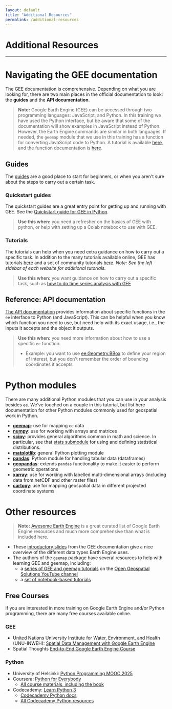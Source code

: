 ```yaml
---
layout: default
title: "Additional Resources"
permalink: /additional-resources
---
```

# Additional Resources
---
# Navigating the GEE documentation
The GEE documentation is comprehensive. Depending on what you are looking for, there are two main places in the official documentation to look: the **guides** and the **API documentation**. 

> **Note:** Google Earth Engine (GEE) can be accessed through two programming languages: JavaScript, and Python. In this training we have used the Python interface, but be aware that some of the documentation will show examples in JavaScript instead of Python. However, the Earth Engine commands are similar in both languages. If needed, the `geemap` module that we use in this training has a function for converting JavaScript code to Python. A tutorial is available [here](https://geemap.org/notebooks/15_convert_js_to_py/), and the function documentation is [here](https://geemap.org/conversion/?h=js_snippet_to_py#geemap.conversion.jrc_hist_monthly_history).

## Guides
The [guides](https://developers.google.com/earth-engine/guides) are a good place to start for beginners, or when you aren't sure about the steps to carry out a certain task. 

### Quickstart guides
The quickstart guides are a great entry point for getting up and running with GEE. See the 
[Quickstart guide for GEE in Python](https://developers.google.com/earth-engine/guides/quickstart_python). 

> **Use this when:** you need a refresher on the basics of GEE with python, or help with setting up a Colab notebook to use with GEE. 
   
### Tutorials
The tutorials can help when you need extra guidance on how to carry out a specific task. In addition to the many tutorials available online, GEE has tutorials [here](https://developers.google.com/earth-engine/tutorials/videos) and a set of community tutorials [here](https://developers.google.com/earth-engine/tutorials/community/intro-to-python-api). *Note: See the left sidebar of each website for additional tutorials.*

> **Use this when:** you want guidance on how to carry out a specific task, such as [how to do time series analysis with GEE](https://developers.google.com/earth-engine/tutorials/videos#time-series-analysis)

## Reference: API documentation
[The API documentation](https://developers.google.com/earth-engine/apidocs) provides information about specific functions in the `ee` interface to Python (and JavaScript). This can be helpful when you know which function you need to use, but need help with its exact usage, i.e., the inputs it accepts and the object it outputs.

> **Use this when:** you need more information about how to use a specific `ee` function.
> * Example: you want to use [ee.Geometry.BBox](https://developers.google.com/earth-engine/apidocs/ee-geometry-bbox) to define your region of interest, but you don't remember the order of bounding coordinates it accepts

# Python modules
There are many additional Python modules that you can use in your analysis besides `ee`. We've touched on a couple in this tutorial, but list here documentation for other Python modules commonly used for geospatial work in Python. 
- **[geemap](https://geemap.org/)**: use for mapping `ee` data
- **[numpy](https://numpy.org/doc/stable/)**: use for working with arrays and matrices
- **[scipy](https://docs.scipy.org/doc/scipy/)**: provides general algorithms common in math and science. In particular, see that [stats submodule](https://docs.scipy.org/doc/scipy/reference/stats.html) for using and defining statistical distributions. 
- **[matplotlib](https://matplotlib.org/stable/index.html)**: general Python plotting module
- **[pandas](https://pandas.pydata.org/docs/)**: Python module for handling tabular data (dataframes)
- **[geopandas](https://geopandas.org/en/stable/docs.html)**: extends `pandas` functionality to make it easier to perform geometric operations
- **[xarray](https://docs.xarray.dev/en/stable/)**: use for working with labelled multi-dimensional arrays (including data from netCDF and other raster files)
- **[cartopy](https://scitools.org.uk/cartopy/docs/latest/)**: use for mapping geospatial data in different projected coordinate systems

# Other resources

> **Note:** [Awesome Earth Engine](https://awesome.geemap.org/) is a great curated list of Google Earth Engine resources and much more comprehensive than what is included here.

- These [introductory slides](https://docs.google.com/presentation/d/1iZtkBNzl2HBWFT0wEhwCov89kyiBO7rSHcmMa6WNMa8/) from the GEE documentation give a nice overview of the different data types Earth Engine uses.
- The authors of the `geemap` package have several resources to help with learning GEE and geemap, including: 
	- a [series of GEE and geemap tutorials](https://www.youtube.com/playlist?list=PLAxJ4-o7ZoPccOFv1dCwvGI6TYnirRTg3) on the [Open Geospatial Solutions YouTube channel](https://www.youtube.com/@giswqs)
	- a [set of notebook-based tutorials](https://courses.geemap.org/)

## Free Courses
If you are interested in more training on Google Earth Engine and/or Python programming, there are many free courses available online. 

### GEE
- United Nations University Institute for Water, Environment, and Health (UNU-INWEH): [Spatial Data Management with Google Earth Engine](https://lc.unu.edu/courses/course-v1:UNU-INWEH+INWEH-19+2023-T2/about)
- Spatial Thoughts [End-to-End Google Earth Engine Course](https://courses.spatialthoughts.com/end-to-end-gee.html)

### Python
- University of Helsinki: [Python Programming MOOC 2025](https://programming-25.mooc.fi/)
- Coursera: [Python for Everybody](https://www.coursera.org/specializations/python#courses)
	- [All course materials, including the book](https://www.py4e.com)
- Codecademy: [Learn Python 3](https://www.codecademy.com/learn/learn-python-3)
	- [Codecademy Python docs](https://www.codecademy.com/resources/docs/python)
	- [All Codecademy Python resources](https://www.codecademy.com/catalog/language/python)
